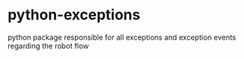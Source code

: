 # python-exceptions
 python package responsible for all exceptions and exception events regarding the robot flow
